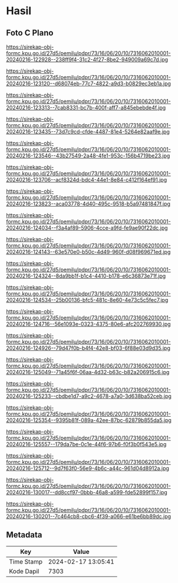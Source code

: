 # Hasil

## Foto C Plano

https://sirekap-obj-formc.kpu.go.id/27d5/pemilu/pdpr/73/16/06/20/10/7316062010001-20240216-122928--238ff9f4-31c2-4f27-8be2-949009a69c7d.jpg

https://sirekap-obj-formc.kpu.go.id/27d5/pemilu/pdpr/73/16/06/20/10/7316062010001-20240216-123120--d68074eb-77c7-4822-a9d3-b0829ec3eb1a.jpg

https://sirekap-obj-formc.kpu.go.id/27d5/pemilu/pdpr/73/16/06/20/10/7316062010001-20240216-123313--7cab8331-bc7b-400f-aff7-a845ebebde4f.jpg

https://sirekap-obj-formc.kpu.go.id/27d5/pemilu/pdpr/73/16/06/20/10/7316062010001-20240216-123435--73d7c9cd-cfde-4487-81e4-5264e82aaf9e.jpg

https://sirekap-obj-formc.kpu.go.id/27d5/pemilu/pdpr/73/16/06/20/10/7316062010001-20240216-123546--43b27549-2a48-4fe1-953c-156b4719be23.jpg

https://sirekap-obj-formc.kpu.go.id/27d5/pemilu/pdpr/73/16/06/20/10/7316062010001-20240216-123706--acf8324d-bdc4-44e1-8e84-c412f164ef91.jpg

https://sirekap-obj-formc.kpu.go.id/27d5/pemilu/pdpr/73/16/06/20/10/7316062010001-20240216-123823--aca03778-4d40-495c-9518-b5a97481847f.jpg

https://sirekap-obj-formc.kpu.go.id/27d5/pemilu/pdpr/73/16/06/20/10/7316062010001-20240216-124034--f3a4af89-5906-4cce-a9fd-fe9ae90f22dc.jpg

https://sirekap-obj-formc.kpu.go.id/27d5/pemilu/pdpr/73/16/06/20/10/7316062010001-20240216-124143--63e570e0-b50c-4d49-960f-d08f969671ed.jpg

https://sirekap-obj-formc.kpu.go.id/27d5/pemilu/pdpr/73/16/06/20/10/7316062010001-20240216-124324--8da9bb1f-b1c4-4410-b178-e6c36873e71f.jpg

https://sirekap-obj-formc.kpu.go.id/27d5/pemilu/pdpr/73/16/06/20/10/7316062010001-20240216-124534--25b00136-bfc5-481c-8e60-4e73c5c5fec7.jpg

https://sirekap-obj-formc.kpu.go.id/27d5/pemilu/pdpr/73/16/06/20/10/7316062010001-20240216-124716--56e1093e-0323-4375-80e6-afc202769930.jpg

https://sirekap-obj-formc.kpu.go.id/27d5/pemilu/pdpr/73/16/06/20/10/7316062010001-20240216-124926--79d47f0b-b4f4-42e8-bf03-6f88e03d9d35.jpg

https://sirekap-obj-formc.kpu.go.id/27d5/pemilu/pdpr/73/16/06/20/10/7316062010001-20240216-125049--71a45f6f-06aa-4d32-b63c-b82a206915c6.jpg

https://sirekap-obj-formc.kpu.go.id/27d5/pemilu/pdpr/73/16/06/20/10/7316062010001-20240216-125233--cbdbe1d7-a9c2-4678-a7a0-3d638ba52ceb.jpg

https://sirekap-obj-formc.kpu.go.id/27d5/pemilu/pdpr/73/16/06/20/10/7316062010001-20240216-125354--9395b81f-089a-42ee-87bc-62879b855da5.jpg

https://sirekap-obj-formc.kpu.go.id/27d5/pemilu/pdpr/73/16/06/20/10/7316062010001-20240216-125557--179da7be-0c1e-44f6-97b6-f0f3b0f543e5.jpg

https://sirekap-obj-formc.kpu.go.id/27d5/pemilu/pdpr/73/16/06/20/10/7316062010001-20240216-125712--9d7f63f0-56e9-4b6c-a44c-961d04d8912a.jpg

https://sirekap-obj-formc.kpu.go.id/27d5/pemilu/pdpr/73/16/06/20/10/7316062010001-20240216-130017--dd8ccf97-0bbb-46a8-a599-fde52899f157.jpg

https://sirekap-obj-formc.kpu.go.id/27d5/pemilu/pdpr/73/16/06/20/10/7316062010001-20240216-130201--7c464cb8-cbc6-4f39-a066-e61be6bb89dc.jpg


## Metadata

| Key        | Value               |
| ---------- | ------------------- |
| Time Stamp | 2024-02-17 13:05:41 |
| Kode Dapil | 7303                |




